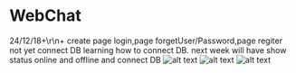 # WebChat
24/12/18+\r\n+
create page login,page forgetUser/Password,page regiter not yet connect DB
learning how to connect DB.
next week will have show status online and offline and connect DB
![alt text](https://github.com/thel3oat5678/WebChat/blob/master/login.jpg)
![alt text](https://github.com/thel3oat5678/WebChat/blob/master/forgotPWS.jpg)
![alt text](https://github.com/thel3oat5678/WebChat/blob/master/register.jpg)
